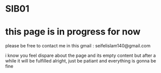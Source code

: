 # SIB01
<html>
  <head></head>
  <body>
<h1>this page is in progress for now</h1>
<p>please be free to contact me in this gmail : seifelislam140@gmail.com </p>
<div id="x01">
  <p>i know you feel dispare about the page and its empty content but after a while it will be fulfilled alright, just be patiant and everything is gonna be fine </p>
</div>
    
  </body>
</html>
